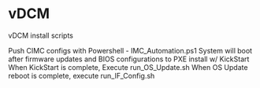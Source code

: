 # vDCM
vDCM install scripts

Push CIMC configs with Powershell - IMC_Automation.ps1
System will boot after firmware updates and BIOS configurations to PXE install w/ KickStart
When KickStart is complete, Execute run_OS_Update.sh
When OS Update reboot is complete, execute run_IF_Config.sh
